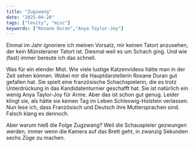 ```yaml
---
title: "Zugzwang"
date: "2025-04-28"
tags: ["levity", "misc"]
keywords: ["Roxane Duran","Anya Taylor-Joy"]
---
```

Einmal im Jahr ignoriere ich meinen Vorsatz, mir keinen Tatort anzusehen, der kein Münsteraner Tatort ist. Diesmal weil es um Schach ging. Und wie (fast) immer bereute ich das schnell.

Was für ein elender Mist. Wie viele lustige Katzenvideos hätte man in der Zeit sehen können. Wobei mir die Hauptdarstellerin Roxane Duran gut gefallen hat. Sie spielt eine französische Schachspielerin, die es trotz Unterdrückung in das Kandidatenturnier geschafft hat. Sie ist natürlich ein wenig Anya Taylor-Joy für Arme. Aber das ist schon gut genug. Leider klingt sie, als hätte sie keinen Tag im Leben Schleswig-Holstein verlassen. Nun lese ich, dass Französisch und Deutsch ihre Muttersprachen sind. Falsch klang es dennoch.

Aber warum hieß die Folge Zugzwang? Weil die Schauspieler gezwungen werden, immer wenn die Kamera auf das Brett geht, in zwanzig Sekunden sechs Züge zu machen.